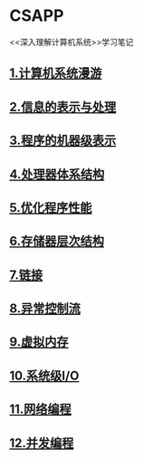 # CSAPP
<<深入理解计算机系统>>学习笔记

## [1.计算机系统漫游]()
## [2.信息的表示与处理](chapter2)
## [3.程序的机器级表示]()
## [4.处理器体系结构]()
## [5.优化程序性能]()
## [6.存储器层次结构]()
## [7.链接]()
## [8.异常控制流]()
## [9.虚拟内存]()
## [10.系统级I/O]()
## [11.网络编程]()
## [12.并发编程]()
